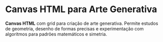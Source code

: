 # Canvas HTML para Arte Generativa

**Canvas HTML** com grid para criação de arte generativa. Permite estudos de geometria, desenho de formas precisas e experimentação com algoritmos para padrões matemáticos e simetria.

